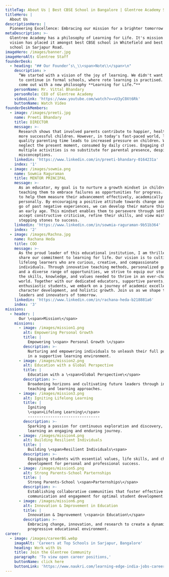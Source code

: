 ```yaml
---
titleTag: About Us | Best CBSE School in Bangalore | Glentree Academy School
titleHero: |
  About Us
descriptionHero: |
  Pioneering Excellence: Embracing our mission for a brighter tomorrow
metaDescription: >-
  Glentree Academy has a philosophy of Learning for Life. It's mission and
  vision has placed it amongst best CBSE school in Whitefield and best CBSE
  school in Sarjapur Road.
imageHero: /images/banner.jpg
imageHeroAlt: Glentree Staff
founderDesk:
  - heading: "## Our Founder’s\_\\<span>Note\\</span>\n"
    description: >
      “We started with a vision of the joy of learning. We didn't want our kids
      to continue in formal schools, where rote learning is practised. So we've
      come out with a new philosophy **Learning for Life.”**
    personName: Mr. Vittal Bhandary
    personRole: CEO of Glentree Academy
    videoLink: 'https://www.youtube.com/watch?v=vU3yC0Xt6Rk'
    buttonName: Watch Video
founderDeskMembers:
  - image: /images/preeti.jpg
    name: Preeti Bhandary
    title: DIRECTOR
    message: >-
      Research shows that involved parents contribute to happier, healthier, and
      more successful children. However, in today's fast-paced world, lack of
      quality parenting time leads to increased pressure on children. We often
      neglect the present moment, consumed by daily crises. Engaging children in
      multiple activities is no substitute for parental presence, despite common
      misconceptions.
    linkedin: 'https://www.linkedin.com/in/preeti-bhandary-0164231a'
    index: '1'
  - image: /images/sowmia.png
    name: Sowmia Raguraman
    title: MENTOR PRINCIPAL
    message: >-
      As an educator, my goal is to nurture a growth mindset in children,
      teaching them to embrace failures as opportunities for progress. I strive
      to help them measure their advancement effectively, academically and
      personally. By encouraging a positive attitude towards change and letting
      go of past negative experiences, we can develop their mature thinking from
      an early age. This mindset enables them to persevere through setbacks,
      accept constructive criticism, refine their skills, and view mistakes as
      stepping stones to success.
    linkedin: 'https://www.linkedin.com/in/sowmia-raguraman-9b51b364'
    index: '2'
  - image: /images/Rachna.jpg
    name: Rachana Heda
    title: COO
    message: >-
      As the proud leader of this educational institution, I am thrilled to
      share our commitment to learning for life. Our vision is to cultivate
      lifelong learners who are curious, creative, and compassionate
      individuals. Through innovative teaching methods, personalized guidance,
      and a diverse range of opportunities, we strive to equip our students with
      the skills, knowledge, and values needed to thrive in an ever-changing
      world. Together with our dedicated educators, supportive parents, and
      enthusiastic students, we embark on a journey of academic excellence,
      character development, and holistic growth. Join us as we shape the
      leaders and innovators of tomorrow.
    linkedin: 'https://www.linkedin.com/in/rachana-heda-b218881a6'
    index: '3'
missions:
  - header: |
      Our \<span>Mission\</span>
    missions:
      - image: /images/mission1.png
        alt: Empowering Personal Growth
        title: |
          Empowering \<span> Personal Growth \</span>
        description: >-
          Nurturing and empowering individuals to unleash their full potential
          in a supportive learning environment.
      - image: /images/mission2.png
        alt: Education with a Global Perspective
        title: |
          Education with a \<span>Global Perspective\</span>
        description: >-
          Broadening horizons and cultivating future leaders through innovative
          teaching and learning approaches.
      - image: /images/mission3.png
        alt: Igniting Lifelong Learning
        title: |
          Igniting
          \<span>Lifelong Learning\</span>
          --------------------------------
        description: >-
          Sparking a passion for continuous exploration and discovery, making
          learning an engaging and enduring journey.
      - image: /images/mission4.png
        alt: Building Resilient Individuals
        title: |
          Building \<span>Resilient Individuals\<span>
        description: >-
          Equipping students with essential values, life skills, and character
          development for personal and professional success.
      - image: /images/mission5.png
        alt: Strong Parents-School Parternships
        title: |
          Strong Parents-School \<span>Parternships\</span>
        description: >-
          Establishing collaborative communities that foster effective
          communication and engagement for optimal student development.
      - image: /images/mission6.png
        alt: Innovation & Improvement in Education
        title: |
          Innovation & Improvement \<span>in Education\</span>
        description: >-
          Embracing change, innovation, and research to create a dynamic and
          progressive educational environment.
career:
  - image: /images/careerBG.webp
    imageAlt: 'Careers at Top Schools in Sarjapur, Bangalore'
    heading: Work with Us
    title: Join the Glentree Community
    paragraph: 'To view open career positions,'
    buttonName: click here
    buttonLink: 'https://www.naukri.com/learning-edge-india-jobs-careers-1633530'
---
```

















